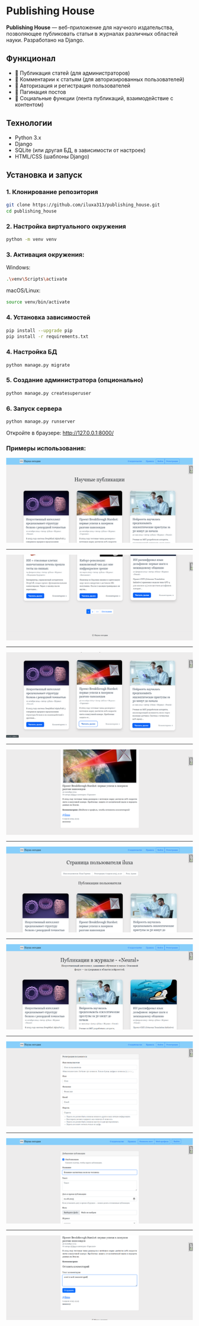 # Publishing House

**Publishing House** — веб-приложение для научного издательства, позволяющее публиковать статьи в журналах различных областей науки. Разработано на Django.

## Функционал
- 📝 Публикация статей (для администраторов)
- 💬 Комментарии к статьям (для авторизированных пользователей)
- 🔐 Авторизация и регистрация пользователей
- 📑 Пагинация постов
- 📌 Социальные функции (лента публикаций, взаимодействие с контентом)

## Технологии
- Python 3.x
- Django
- SQLite (или другая БД, в зависимости от настроек)
- HTML/CSS (шаблоны Django)

## Установка и запуск

### 1. Клонирование репозитория
```bash
git clone https://github.com/iluxa313/publishing_house.git
cd publishing_house
```

### 2. Настройка виртуального окружения
```bash 
python -m venv venv
```

### 3. Активация окружения:
Windows:

```bash
.\venv\Scripts\activate
```

macOS/Linux:

```bash
source venv/bin/activate
```

### 4. Установка зависимостей
```bash
pip install --upgrade pip
pip install -r requirements.txt
```

### 4. Настройка БД
```bash
python manage.py migrate
```

### 5. Создание администратора (опционально)
```bash
python manage.py createsuperuser
```

### 6. Запуск сервера
```bash
python manage.py runserver
```

Откройте в браузере: http://127.0.0.1:8000/

### Примеры использования:
![Image alt](examples/example1.png)

---

![Image alt](examples/example2.png)

---

![Image alt](examples/example3.png)

---

![Image alt](examples/example4.png)

---

![Image alt](examples/example5.png)

---

![Image alt](examples/example6.png)

---

![Image alt](examples/example7.png)

---

![Image alt](examples/example8.png)

---

![Image alt](examples/example9.png)
